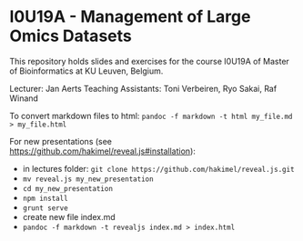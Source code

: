 I0U19A - Management of Large Omics Datasets
===========================================
This repository holds slides and exercises for the course I0U19A of Master of Bioinformatics at KU Leuven, Belgium.

Lecturer: Jan Aerts
Teaching Assistants: Toni Verbeiren, Ryo Sakai, Raf Winand

To convert markdown files to html:
  `pandoc -f markdown -t html my_file.md > my_file.html`

For new presentations (see https://github.com/hakimel/reveal.js#installation):

* in lectures folder: `git clone https://github.com/hakimel/reveal.js.git`
* `mv reveal.js my_new_presentation`
* `cd my_new_presentation`
* `npm install`
* `grunt serve`
* create new file index.md
* `pandoc -f markdown -t revealjs index.md > index.html`
